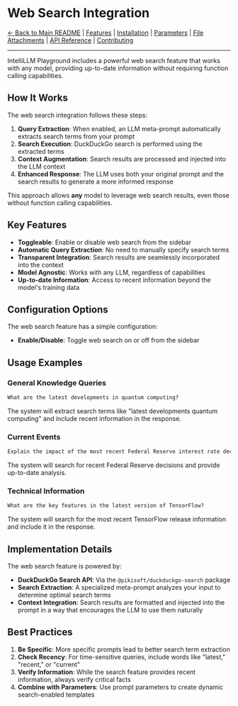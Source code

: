 # Web Search Integration

[← Back to Main README](../README.md) | [Features](./features.md) | [Installation](./installation.md) | [Parameters](./parameters.md) | [File Attachments](./file-attachments.md) | [API Reference](./api-reference.md) | [Contributing](./contributing.md)

---

IntelliLLM Playground includes a powerful web search feature that works with any model, providing up-to-date information without requiring function calling capabilities.

## How It Works

The web search integration follows these steps:

1. **Query Extraction**: When enabled, an LLM meta-prompt automatically extracts search terms from your prompt
2. **Search Execution**: DuckDuckGo search is performed using the extracted terms
3. **Context Augmentation**: Search results are processed and injected into the LLM context
4. **Enhanced Response**: The LLM uses both your original prompt and the search results to generate a more informed response

This approach allows **any** model to leverage web search results, even those without function calling capabilities.

## Key Features

- **Toggleable**: Enable or disable web search from the sidebar
- **Automatic Query Extraction**: No need to manually specify search terms
- **Transparent Integration**: Search results are seamlessly incorporated into the context
- **Model Agnostic**: Works with any LLM, regardless of capabilities
- **Up-to-date Information**: Access to recent information beyond the model's training data

## Configuration Options

The web search feature has a simple configuration:

- **Enable/Disable**: Toggle web search on or off from the sidebar

## Usage Examples

### General Knowledge Queries

```markdown
What are the latest developments in quantum computing?
```
The system will extract search terms like "latest developments quantum computing" and include recent information in the response.

### Current Events

```markdown
Explain the impact of the most recent Federal Reserve interest rate decision.
```
The system will search for recent Federal Reserve decisions and provide up-to-date analysis.

### Technical Information

```markdown
What are the key features in the latest version of TensorFlow?
```
The system will search for the most recent TensorFlow release information and include it in the response.

## Implementation Details

The web search feature is powered by:

- **DuckDuckGo Search API**: Via the `@pikisoft/duckduckgo-search` package
- **Search Extraction**: A specialized meta-prompt analyzes your input to determine optimal search terms
- **Context Integration**: Search results are formatted and injected into the prompt in a way that encourages the LLM to use them naturally

## Best Practices

1. **Be Specific**: More specific prompts lead to better search term extraction
2. **Check Recency**: For time-sensitive queries, include words like "latest," "recent," or "current"
3. **Verify Information**: While the search feature provides recent information, always verify critical facts
4. **Combine with Parameters**: Use prompt parameters to create dynamic search-enabled templates
